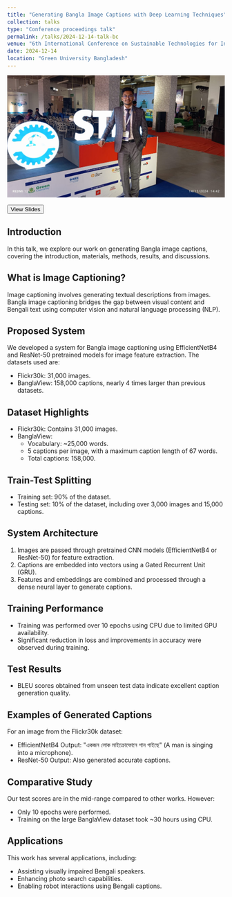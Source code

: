 ```yaml
---
title: "Generating Bangla Image Captions with Deep Learning Techniques"
collection: talks
type: "Conference proceedings talk"
permalink: /talks/2024-12-14-talk-bc
venue: "6th International Conference on Sustainable Technologies for Industry 5.0 (STI)"
date: 2024-12-14
location: "Green University Bangladesh"
---
```


<img src='/images/STI_conference.jpeg'>

<button class = "btn" onclick="window.location.href='http://sajeebray.github.io/files/6202-slides.pdf';">View Slides</button>

## Introduction
In this talk, we explore our work on generating Bangla image captions, covering the introduction, materials, methods, results, and discussions.

## What is Image Captioning?
Image captioning involves generating textual descriptions from images. Bangla image captioning bridges the gap between visual content and Bengali text using computer vision and natural language processing (NLP).

## Proposed System
We developed a system for Bangla image captioning using EfficientNetB4 and ResNet-50 pretrained models for image feature extraction. The datasets used are:
- Flickr30k: 31,000 images.
- BanglaView: 158,000 captions, nearly 4 times larger than previous datasets.

## Dataset Highlights
- Flickr30k: Contains 31,000 images.
- BanglaView:
  - Vocabulary: ~25,000 words.
  - 5 captions per image, with a maximum caption length of 67 words.
  - Total captions: 158,000.

## Train-Test Splitting
- Training set: 90% of the dataset.
- Testing set: 10% of the dataset, including over 3,000 images and 15,000 captions.

## System Architecture
1. Images are passed through pretrained CNN models (EfficientNetB4 or ResNet-50) for feature extraction.
2. Captions are embedded into vectors using a Gated Recurrent Unit (GRU).
3. Features and embeddings are combined and processed through a dense neural layer to generate captions.

## Training Performance
- Training was performed over 10 epochs using CPU due to limited GPU availability.
- Significant reduction in loss and improvements in accuracy were observed during training.

## Test Results
- BLEU scores obtained from unseen test data indicate excellent caption generation quality.

## Examples of Generated Captions
For an image from the Flickr30k dataset:
- EfficientNetB4 Output: "একজন লোক মাইক্রোফোনে গান গাইছে" (A man is singing into a microphone).
- ResNet-50 Output: Also generated accurate captions.

## Comparative Study
Our test scores are in the mid-range compared to other works. However:
- Only 10 epochs were performed.
- Training on the large BanglaView dataset took ~30 hours using CPU.

## Applications
This work has several applications, including:
- Assisting visually impaired Bengali speakers.
- Enhancing photo search capabilities.
- Enabling robot interactions using Bengali captions.

